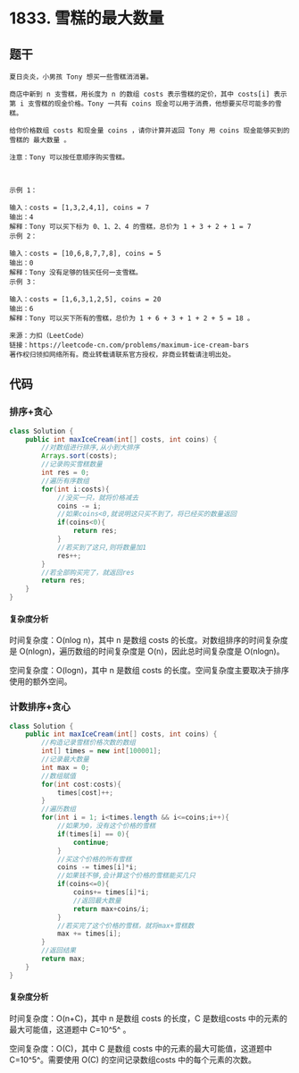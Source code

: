 # 1833. 雪糕的最大数量

## 题干

```
夏日炎炎，小男孩 Tony 想买一些雪糕消消暑。

商店中新到 n 支雪糕，用长度为 n 的数组 costs 表示雪糕的定价，其中 costs[i] 表示第 i 支雪糕的现金价格。Tony 一共有 coins 现金可以用于消费，他想要买尽可能多的雪糕。

给你价格数组 costs 和现金量 coins ，请你计算并返回 Tony 用 coins 现金能够买到的雪糕的 最大数量 。

注意：Tony 可以按任意顺序购买雪糕。

 

示例 1：

输入：costs = [1,3,2,4,1], coins = 7
输出：4
解释：Tony 可以买下标为 0、1、2、4 的雪糕，总价为 1 + 3 + 2 + 1 = 7
示例 2：

输入：costs = [10,6,8,7,7,8], coins = 5
输出：0
解释：Tony 没有足够的钱买任何一支雪糕。
示例 3：

输入：costs = [1,6,3,1,2,5], coins = 20
输出：6
解释：Tony 可以买下所有的雪糕，总价为 1 + 6 + 3 + 1 + 2 + 5 = 18 。

来源：力扣（LeetCode）
链接：https://leetcode-cn.com/problems/maximum-ice-cream-bars
著作权归领扣网络所有。商业转载请联系官方授权，非商业转载请注明出处。
```

## 代码

### 排序+贪心

```java
class Solution {
    public int maxIceCream(int[] costs, int coins) {
        //对数组进行排序,从小到大排序
        Arrays.sort(costs);
        //记录购买雪糕数量
        int res = 0;
        //遍历有序数组
        for(int i:costs){
            //没买一只，就将价格减去
            coins -= i;
            //如果coins<0,就说明这只买不到了，将已经买的数量返回
            if(coins<0){
                return res; 
            }
            //若买到了这只,则将数量加1
            res++;
        }
        //若全部购买完了，就返回res
        return res; 
    }
}
```

#### 复杂度分析

时间复杂度：O(nlog n)，其中 n 是数组 costs 的长度。对数组排序的时间复杂度是 O(nlogn)，遍历数组的时间复杂度是 O(n)，因此总时间复杂度是 O(nlogn)。

空间复杂度：O(logn)，其中 n 是数组 costs 的长度。空间复杂度主要取决于排序使用的额外空间。

### 计数排序+贪心

```java
class Solution {
    public int maxIceCream(int[] costs, int coins) {
        //构造记录雪糕价格次数的数组
        int[] times = new int[100001];
        //记录最大数量
        int max = 0;
        //数组赋值
        for(int cost:costs){
            times[cost]++;
        }
        //遍历数组
        for(int i = 1; i<times.length && i<=coins;i++){
            //如果为0，没有这个价格的雪糕
            if(times[i] == 0){
                continue;
            }
            //买这个价格的所有雪糕
            coins -= times[i]*i;
            //如果钱不够,会计算这个价格的雪糕能买几只
            if(coins<=0){
                coins+= times[i]*i;
                //返回最大数量
                return max+coins/i;
            }
            //若买完了这个价格的雪糕，就将max+雪糕数
            max += times[i];
        }
        //返回结果
        return max;
    }
}
```

#### 复杂度分析

时间复杂度：O(n+C)，其中 n 是数组 costs 的长度，C 是数组costs 中的元素的最大可能值，这道题中 C=10^5^ 。

空间复杂度：O(C)，其中 C 是数组 costs 中的元素的最大可能值，这道题中 C=10^5^。需要使用 O(C) 的空间记录数组costs 中的每个元素的次数。